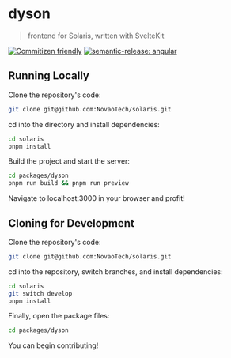 # dyson

> frontend for Solaris, written with SvelteKit

[![Commitizen friendly](https://img.shields.io/badge/commitizen-friendly-brightgreen.svg)](http://commitizen.github.io/cz-cli/) [![semantic-release: angular](https://img.shields.io/badge/semantic--release-angular-e10079?logo=semantic-release)](https://github.com/semantic-release/semantic-release)

## Running Locally

Clone the repository's code:

```sh
git clone git@github.com:NovaoTech/solaris.git
```

cd into the directory and install dependencies:

```sh
cd solaris
pnpm install
```

Build the project and start the server:

```sh
cd packages/dyson
pnpm run build && pnpm run preview
```

Navigate to localhost:3000 in your browser and profit!

## Cloning for Development

Clone the repository's code:

```sh
git clone git@github.com:NovaoTech/solaris.git
```

cd into the repository, switch branches, and install dependencies:

```sh
cd solaris
git switch develop
pnpm install
```

Finally, open the package files:

```sh
cd packages/dyson
```

You can begin contributing!
